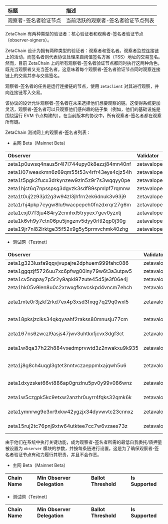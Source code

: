 | 标题 | 描述 |
| :- | :- |
| 观察者-签名者验证节点 | 当前活跃的观察者-签名者验证节点列表 |

ZetaChain 有两种类型的验证者：核心验证者和观察者-签名者验证节点（observer-signers）。

ZetaChain 设计为拥有两种类型的验证者：观察者和签名者。观察者监控连接链上的活动，而签名者则代表协议处理来自阈值签名方案（TSS）地址的交易签名。然而，目前 ZetaChain 上的所有观察者-签名者验证节点都同时执行这两种角色，既充当观察者又充当签名者。这意味着每个观察者-签名者验证节点同时观察连接链上的交易并参与交易签名。

观察者-签名者的任务是运行连接链的节点，使用 `zetaclient` 对其进行观察，并向连接链写入交易。

该协议的设计允许观察者-签名者在未来选择他们想要观察的链。这使得系统更加灵活，观察者-签名者可以只观察他们感兴趣的链子集（例如，他们的基础设施是围绕运行 EVM 节点构建的）。在当前版本的协议中，所有观察者-签名者都在观察所有链。

ZetaChain 测试网上的观察者-签名者列表：
- 主网 Beta（Mainnet Beta）

| Observer | Validator | Moniker |
|:---------|:----------|:--------|
| zeta1p0uwsq4naus5r4l7l744upy0k8ezzj84mn40nf | zetavaloper1p0uwsq4naus5r4l7l744upy0k8ezzj84lndn7l | bastion |
| zeta1l07weaxkmn6z69qm55t53v4rfr43eys4cjz54h | zetavaloper1l07weaxkmn6z69qm55t53v4rfr43eys4uj6gcp | bastion-2 |
| zeta1t5pgk2fucx3drkynzew9zln5z9r7s3wqqyy0pe | zetavaloper1t5pgk2fucx3drkynzew9zln5z9r7s3wqyyunv0 | Blockdaemon |
| zeta1hjct6q7npsspsg3dgvzk3sdf89spmlpf7rqmnw | zetavaloper1hjct6q7npsspsg3dgvzk3sdf89spmlpf6rc87c | Figment |
| zeta1t0uj2z93jd2g3w94zl3jhfrn2ek6dnuk3v93j9 | zetavaloper1t0uj2z93jd2g3w94zl3jhfrn2ek6dnuk4vadln | InfStones |
| zeta1rhj4pkp7eygw8lu9wacpepeh0fnzdxrqr27g6m | zetavaloper1rhj4pkp7eygw8lu9wacpepeh0fnzdxrq82x5hd | InfStones 02 |
| zeta1cxj07f3ju484ry2cnnhxl5tryyex7gev0yzxtj | zetavaloper1cxj07f3ju484ry2cnnhxl5tryyex7gevty66xy | MP1 |
| zeta1k6vh9y7ctn06pu5jngznv5dyy0rltl2qp0j30g | zetavaloper1k6vh9y7ctn06pu5jngznv5dyy0rltl2q902dz7 | OmniChain1 |
| zeta19jr7nl82lrktge35f52x9g5y5prmvchmk40zhg | zetavaloper19jr7nl82lrktge35f52x9g5y5prmvchmj4h767 | OmniChain2 |

- 测试网（Testnet）

| Observer | Validator | Moniker |
|:---------|:----------|:--------|
| zeta1g323lusfa9qqvjvupajre2dphuem999fahc086 | zetavaloper1g323lusfa9qqvjvupajre2dphuem999fehqn2v | bastion |
| zeta1ggqzjf5726uu7xc6pfwg00lny79w6t3a3utpw5 | zetavaloper1ggqzjf5726uu7xc6pfwg00lny79w6t3a4unarz | blockdaemon |
| zeta1cv5nqpay7p5r2y9apkl97zute45d5je3f06e4j | zetavaloper1cv5nqpay7p5r2y9apkl97zute45d5je3d0z9cy | CmcVgt0f1C |
| zeta1hk05v9len8u0c2xrwxgfknvcskpd4vncm7ehch | zetavaloper1hk05v9len8u0c2xrwxgfknvcskpd4vncl7pt4p | infstones |
| zeta1mte0r3jzkf2rkd7ex4p3xsd3fxqg7q29q0wxl5 | zetavaloper1mte0r3jzkf2rkd7ex4p3xsd3fxqg7q29y0k6jz | validator0-ap-southeast-1 |
| zeta18pksjzclks34qkqyaahf2rakss80mnusju77cm | zetavaloper18pksjzclks34qkqyaahf2rakss80mnuskuxz4d | validator0-eu-west-1 |
| zeta167ns6zwczl9asjs47jwv3uhtkxfjcvx3dgf3ct | zetavaloper167ns6zwczl9asjs47jwv3uhtkxfjcvx3fg3d4a | validator0-us-east-1 |
| zeta1w8qa37h22h884vxedmprvwtd3z2nwakxu9k935 | zetavaloper1w8qa37h22h884vxedmprvwtd3z2nwakxc9weuz | validator0-us-west-2 |
| zeta1j8g8ch4uqgl3gtet3nntvczaeppmlxajqwh5u6 | zetavaloper1j8g8ch4uqgl3gtet3nntvczaeppmlxajyw0g3v | validator1-ap-southeast-1 |
| zeta1dxyzsket66vt886ap0gnzlnu5pv0y99v086wnz | zetavaloper1dxyzsket66vt886ap0gnzlnu5pv0y99vt8zj75 | validator1-eu-west-1 |
| zeta1w5czgpk5kc9etxw2anzhr0uyrr4fqks32qmk6k | zetavaloper1w5czgpk5kc9etxw2anzhr0uyrr4fqks3wqr2hq | validator1-us-east-1 |
| zeta1ymnrwg9e3xr9xkw42ygzjx34dyvwvtc23cnnxz | zetavaloper1ymnrwg9e3xr9xkw42ygzjx34dyvwvtc24ct0t5 | validator1-us-west-2 |
| zeta15ruj2tc76pnj9xtw64utktee7cc7w6vzaes73z | zetavaloper15ruj2tc76pnj9xtw64utktee7cc7w6vzeegzu5 | validator2-us-east-1 |

由于他们在系统中执行关键功能，成为观察者-签名者所需的最低自我委托/质押量被设置为 `observer` 模块的参数，并按每条链进行设置。这是为了确保观察者-签名者验证节点有动力履行其职责，并且不会作恶。

- 主网 Beta（Mainnet Beta）

| Chain Name | Min Observer Delegation |	Ballot Threshold |	Is Supported |
|:---------|:----------|:--------|:--------|
- 测试网（Testnet）

| Chain Name | Min Observer Delegation |	Ballot Threshold |	Is Supported |
|:---------|:----------|:--------|:--------|
